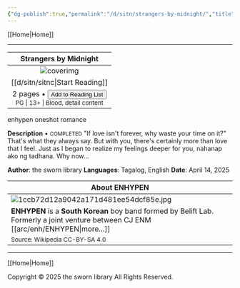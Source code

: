 ```yaml
---
{"dg-publish":true,"permalink":"/d/sitn/strangers-by-midnight/","title":"Strangers by Midnight","tags":["book"]}
---
```



[[Home\|Home]]

***

|                                                                          Strangers by Midnight                                                                           |
| :----------------------------------------------------------------------------------------------------------------------------------------------------------------------: |
|                                                                       ![coverimg](/img/user/d/sitn/sitncover.webp)                                                                        |
|                                                                         [[d/sitn/sitnc\|Start Reading]]                                                                         |
| 2 pages • <button id="library-toggle" class="squared-button" onclick="toggleLibrary()">Add to Reading List</button><br><small>PG \| 13+ \| Blood, detail content</small> |

<div class="fake-button-container">  <span class="fake-button">enhypen</span>  <span class="fake-button">oneshot</span>  <span class="fake-button">romance</span></div>

**Description** • <small>COMPLETED</small>
"If love isn't forever, why waste your time on it?"
That's what they always say. But with you, there's certainly more than love that I feel. Just as I began to realize my feelings deeper for you, nahanap ako ng tadhana. Why now...

**Author**: the sworn library
**Languages**: Tagalog, English
**Date**: April 14, 2025

| About ENHYPEN                                                                                                                 |
| ----------------------------------------------------------------------------------------------------------------------------- |
| ![1ccb72d12a9042a171d481ee54dcf85e.jpg](/img/user/assets/a%20storage/1ccb72d12a9042a171d481ee54dcf85e.jpg)                                                                                     |
| **ENHYPEN** is a **South Korean** boy band formed by Belift Lab. Formerly a joint venture between CJ ENM [[arc/enh/ENHYPEN\|more...]] |
| <small>Source: Wikipedia CC-BY-SA 4.0</small>                                                                                 |

***

[[Home\|Home]]


Copyright © 2025 the sworn library
All Rights Reserved.

<script src="https://starryxoxo.github.io/treeajmgar/src/helpers/user/scripts/list.js"></script> 
<script src="https://starryxoxo.github.io/treeajmgar/src/helpers/user/scripts/ffunction.js"></script>